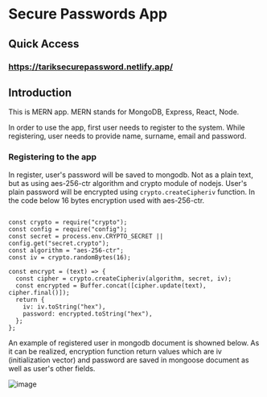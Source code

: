 # Secure Passwords App

## Quick Access

### https://tariksecurepassword.netlify.app/

## Introduction

This is MERN app. MERN stands for MongoDB, Express, React, Node.

In order to use the app, first user needs to register to the system. While registering, user needs to provide name, surname, email and password.

### Registering to the app

In register, user's password will be saved to mongodb. Not as a plain text, but as using aes-256-ctr algorithm and crypto module of nodejs. User's plain password will be encrypted
using ``crypto.createCipheriv`` function. In the code below 16 bytes encryption used with aes-256-ctr.

```

const crypto = require("crypto");
const config = require("config");
const secret = process.env.CRYPTO_SECRET || config.get("secret.crypto");
const algorithm = "aes-256-ctr";
const iv = crypto.randomBytes(16);

const encrypt = (text) => {
  const cipher = crypto.createCipheriv(algorithm, secret, iv);
  const encrypted = Buffer.concat([cipher.update(text), cipher.final()]);
  return {
    iv: iv.toString("hex"),
    password: encrypted.toString("hex"),
  };
};
```

An example of registered user in mongodb document is showned below. As it can be realized, encryption function return values which are iv (initialization vector) and password are saved in mongoose document as well as user's other fields.

![image](https://user-images.githubusercontent.com/61876765/120395673-0db0a080-c33e-11eb-9501-d4e57c5f6383.png)






